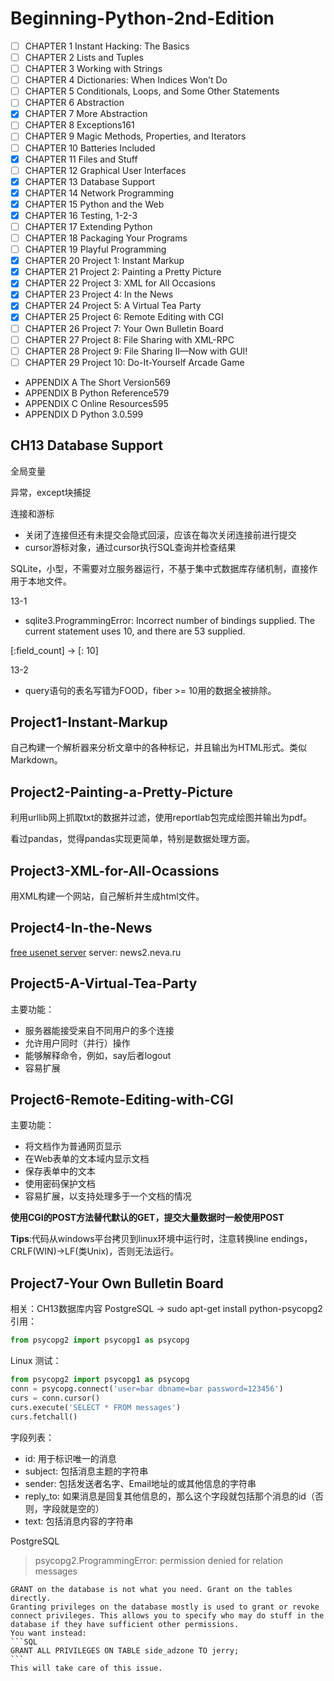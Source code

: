 # Beginning-Python-2nd-Edition

- [ ] CHAPTER 1 Instant Hacking: The Basics
- [ ] CHAPTER 2 Lists and Tuples
- [ ] CHAPTER 3 Working with Strings
- [ ] CHAPTER 4 Dictionaries: When Indices Won’t Do
- [ ] CHAPTER 5 Conditionals, Loops, and Some Other Statements
- [ ] CHAPTER 6 Abstraction
- [x] CHAPTER 7 More Abstraction
- [ ] CHAPTER 8 Exceptions161
- [ ] CHAPTER 9 Magic Methods, Properties, and Iterators
- [ ] CHAPTER 10 Batteries Included
- [x] CHAPTER 11 Files and Stuff
- [ ] CHAPTER 12 Graphical User Interfaces
- [x] CHAPTER 13 Database Support
- [x] CHAPTER 14 Network Programming
- [x] CHAPTER 15 Python and the Web
- [x] CHAPTER 16 Testing, 1-2-3
- [ ] CHAPTER 17 Extending Python
- [ ] CHAPTER 18 Packaging Your Programs
- [ ] CHAPTER 19 Playful Programming
- [x] CHAPTER 20 Project 1: Instant Markup
- [x] CHAPTER 21 Project 2: Painting a Pretty Picture
- [x] CHAPTER 22 Project 3: XML for All Occasions
- [x] CHAPTER 23 Project 4: In the News
- [x] CHAPTER 24 Project 5: A Virtual Tea Party
- [x] CHAPTER 25 Project 6: Remote Editing with CGI
- [ ] CHAPTER 26 Project 7: Your Own Bulletin Board
- [ ] CHAPTER 27 Project 8: File Sharing with XML-RPC
- [ ] CHAPTER 28 Project 9: File Sharing II—Now with GUI!
- [ ] CHAPTER 29 Project 10: Do-It-Yourself Arcade Game

- APPENDIX A The Short Version569
- APPENDIX B Python Reference579
- APPENDIX C Online Resources595
- APPENDIX D Python 3.0.599

## CH13 Database Support
全局变量

异常，except块捕捉

连接和游标
- 关闭了连接但还有未提交会隐式回滚，应该在每次关闭连接前进行提交
- cursor游标对象，通过cursor执行SQL查询并检查结果

SQLite，小型，不需要对立服务器运行，不基于集中式数据库存储机制，直接作用于本地文件。

13-1
- sqlite3.ProgrammingError: Incorrect number of bindings supplied. The current statement uses 10, and there are 53 supplied.

[:field_count] -> [: 10]

13-2
- query语句的表名写错为FOOD，fiber >= 10用的数据全被排除。

## Project1-Instant-Markup
自己构建一个解析器来分析文章中的各种标记，并且输出为HTML形式。类似Markdown。

## Project2-Painting-a-Pretty-Picture
利用urllib网上抓取txt的数据并过滤，使用reportlab包完成绘图并输出为pdf。

看过pandas，觉得pandas实现更简单，特别是数据处理方面。

## Project3-XML-for-All-Ocassions
用XML构建一个网站，自己解析并生成html文件。

## Project4-In-the-News
[free usenet server](http://www.freeusenetnews.com/)
server: news2.neva.ru

## Project5-A-Virtual-Tea-Party
主要功能：
- 服务器能接受来自不同用户的多个连接
- 允许用户同时（并行）操作
- 能够解释命令，例如，say后者logout
- 容易扩展

## Project6-Remote-Editing-with-CGI
主要功能：
- 将文档作为普通网页显示
- 在Web表单的文本域内显示文档
- 保存表单中的文本
- 使用密码保护文档
- 容易扩展，以支持处理多于一个文档的情况

**使用CGI的POST方法替代默认的GET，提交大量数据时一般使用POST**

**Tips**:代码从windows平台拷贝到linux环境中运行时，注意转换line endings，CRLF(WIN)->LF(类Unix)，否则无法运行。

## Project7-Your Own Bulletin Board
相关：CH13数据库内容
PostgreSQL -> sudo apt-get install python-psycopg2
引用：

```python
from psycopg2 import psycopg1 as psycopg
```

Linux 测试：
```python
from psycopg2 import psycopg1 as psycopg
conn = psycopg.connect('user=bar dbname=bar password=123456')
curs = conn.cursor()
curs.execute('SELECT * FROM messages')
curs.fetchall()
```

字段列表：
- id: 用于标识唯一的消息
- subject: 包括消息主题的字符串
- sender: 包括发送者名字、Email地址的或其他信息的字符串
- reply_to: 如果消息是回复其他信息的，那么这个字段就包括那个消息的id（否则，字段就是空的）
- text: 包括消息内容的字符串

PostgreSQL
> psycopg2.ProgrammingError: permission denied for relation messages

    GRANT on the database is not what you need. Grant on the tables directly.
    Granting privileges on the database mostly is used to grant or revoke connect privileges. This allows you to specify who may do stuff in the database if they have sufficient other permissions.
    You want instead:
    ```SQL
    GRANT ALL PRIVILEGES ON TABLE side_adzone TO jerry;
    ```
    This will take care of this issue.
